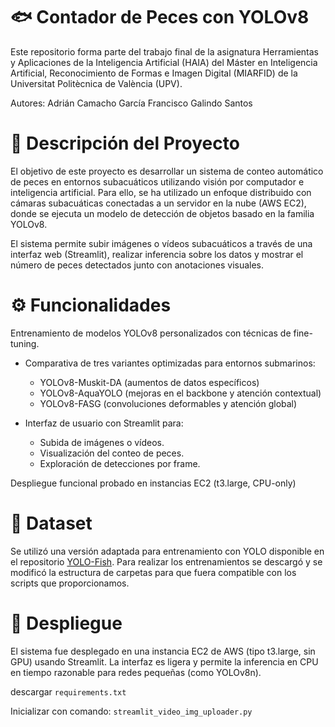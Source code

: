 # 🐟 Contador de Peces con YOLOv8
Este repositorio forma parte del trabajo final de la asignatura Herramientas y Aplicaciones de la Inteligencia Artificial (HAIA) del Máster en Inteligencia Artificial, Reconocimiento de Formas e Imagen Digital (MIARFID) de la Universitat Politècnica de València (UPV).

Autores:
Adrián Camacho García
Francisco Galindo Santos

# 📌 Descripción del Proyecto
El objetivo de este proyecto es desarrollar un sistema de conteo automático de peces en entornos subacuáticos utilizando visión por computador e inteligencia artificial. Para ello, se ha utilizado un enfoque distribuido con cámaras subacuáticas conectadas a un servidor en la nube (AWS EC2), donde se ejecuta un modelo de detección de objetos basado en la familia YOLOv8.

El sistema permite subir imágenes o vídeos subacuáticos a través de una interfaz web (Streamlit), realizar inferencia sobre los datos y mostrar el número de peces detectados junto con anotaciones visuales.

# ⚙️ Funcionalidades
Entrenamiento de modelos YOLOv8 personalizados con técnicas de fine-tuning.

- Comparativa de tres variantes optimizadas para entornos submarinos:
  - YOLOv8-Muskit-DA (aumentos de datos específicos)
  - YOLOv8-AquaYOLO (mejoras en el backbone y atención contextual)
  - YOLOv8-FASG (convoluciones deformables y atención global)

- Interfaz de usuario con Streamlit para:
  - Subida de imágenes o vídeos.
  - Visualización del conteo de peces.
  - Exploración de detecciones por frame.

Despliegue funcional probado en instancias EC2 (t3.large, CPU-only)

# 🧾 Dataset
Se utilizó una versión adaptada para entrenamiento con YOLO disponible en el repositorio [YOLO-Fish](https://github.com/tamim662/YOLO-Fish). Para realizar los entrenamientos se descargó y se modificó la estructura de carpetas para que fuera compatible con los scripts que proporcionamos.

# 🚀 Despliegue
El sistema fue desplegado en una instancia EC2 de AWS (tipo t3.large, sin GPU) usando Streamlit. La interfaz es ligera y permite la inferencia en CPU en tiempo razonable para redes pequeñas (como YOLOv8n).

descargar `requirements.txt`

Inicializar con comando: `streamlit_video_img_uploader.py`
